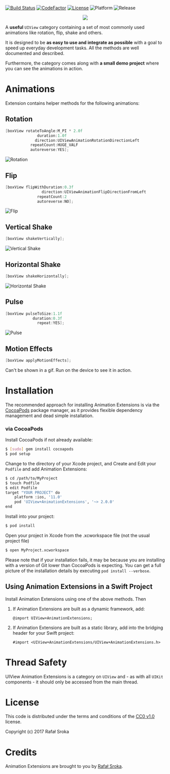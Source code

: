 [![Build Status](https://travis-ci.org/r3econ/animation-extensions.svg?branch=master)](https://travis-ci.org/r3econ/animation-extensions)
[![CodeFactor](https://www.codefactor.io/repository/github/r3econ/animation-extensions/badge)](https://www.codefactor.io/repository/github/r3econ/animation-extensions)
[![License](https://img.shields.io/badge/license-CC0-brightgreen.svg)](https://img.shields.io/badge/license-CC0-brightgreen.svg)
![Platform](https://img.shields.io/badge/platform-ios%20%7C%20tvos-lightgrey.svg)
![Release](https://img.shields.io/github/release/r3econ/animation-extensions.svg)

<p align="center">
<img src="https://i.imgur.com/Z6lcz7d.png">
</p>

A **useful** `UIView` category containing a set of most commonly used animations like rotation, flip, shake and others.

It is designed to be **as easy to use and integrate as possible** with a goal to speed up everyday development tasks. All the methods are well documented and described. 

Furthermore, the category comes along with **a small demo project** where you can see the animations in action.

# Animations 
Extension contains helper methods for the following animations:
## Rotation
```objective-c
[boxView rotateToAngle:M_PI * 2.0f
              duration:1.0f
             direction:UIViewAnimationRotationDirectionLeft
           repeatCount:HUGE_VALF
           autoreverse:YES];
```
![Rotation](https://i.imgur.com/MjlgVKj.gif)

## Flip
```objective-c
[boxView flipWithDuration:0.3f
                direction:UIViewAnimationFlipDirectionFromLeft
              repeatCount:2
              autoreverse:NO];
```

![Flip](https://i.imgur.com/fmiWQaj.gif)

## Vertical Shake
```objective-c
[boxView shakeVertically];
```
![Vertical Shake](https://i.imgur.com/Z9zgPkE.gif)
 
## Horizontal Shake
```objective-c
[boxView shakeHorizontally];
```
![Horizontal Shake](https://i.imgur.com/JX1FWKZ.gif)
 
## Pulse
```objective-c
[boxView pulseToSize:1.1f
            duration:0.3f
              repeat:YES];
```
![Pulse](https://i.imgur.com/EEhMxJV.gif)

## Motion Effects
```objective-c
[boxView applyMotionEffects];
```
Can't be shown in a gif. Run on the device to see it in action.

# Installation

The recommended approach for installing Animation Extensions is via the [CocoaPods](http://cocoapods.org/) package manager, as it provides flexible dependency management and dead simple installation.

### via CocoaPods

Install CocoaPods if not already available:

``` bash
$ [sudo] gem install cocoapods
$ pod setup
```

Change to the directory of your Xcode project, and Create and Edit your `Podfile` and add Animation Extensions:

``` bash
$ cd /path/to/MyProject
$ touch Podfile
$ edit Podfile
target "YOUR PROJECT" do
	platform :ios, '11.0'
	pod 'UIView+AnimationExtensions', '~> 2.0.0'
end
```

Install into your project:

``` bash
$ pod install
```

Open your project in Xcode from the .xcworkspace file (not the usual project file)

``` bash
$ open MyProject.xcworkspace
```

Please note that if your installation fails, it may be because you are installing with a version of Git lower than CocoaPods is expecting. You can get a full picture of the installation details by executing `pod install --verbose`.

## Using Animation Extensions in a Swift Project

Install Animation Extensions using one of the above methods. Then 

1. If Animation Extensions are built as a dynamic framework, add:

    `@import UIView+AnimationExtensions;` 

2. If Animation Extensions are built as a static library, add into the bridging header for your Swift project:

    `#import <UIView+AnimationExtensions/UIView+AnimationExtensions.h>` 

# Thread Safety

UIView Animation Extensions is a category on `UIView` and - as with all `UIKit` components - it should only be accessed from the main thread.


# License

This code is distributed under the terms and conditions of the [CC0 v1.0](https://creativecommons.org/publicdomain/zero/1.0/) license.

Copyright (c) 2017 Rafał Sroka

# Credits

Animation Extensions are brought to you by [Rafał Sroka](https://r3econ.github.io/).
